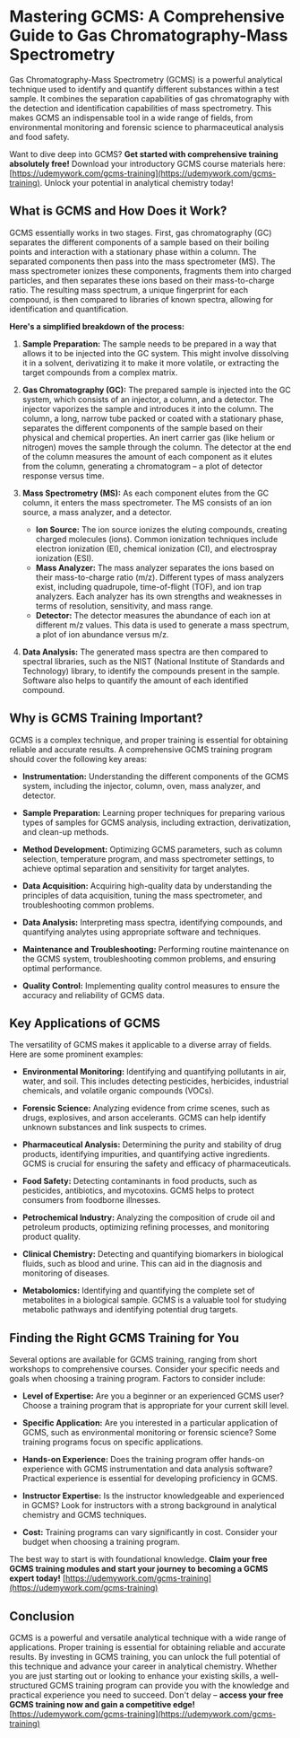 # Mastering GCMS: A Comprehensive Guide to Gas Chromatography-Mass Spectrometry

Gas Chromatography-Mass Spectrometry (GCMS) is a powerful analytical technique used to identify and quantify different substances within a test sample. It combines the separation capabilities of gas chromatography with the detection and identification capabilities of mass spectrometry. This makes GCMS an indispensable tool in a wide range of fields, from environmental monitoring and forensic science to pharmaceutical analysis and food safety.

Want to dive deep into GCMS? **Get started with comprehensive training absolutely free!** Download your introductory GCMS course materials here: [https://udemywork.com/gcms-training](https://udemywork.com/gcms-training). Unlock your potential in analytical chemistry today!

## What is GCMS and How Does it Work?

GCMS essentially works in two stages. First, gas chromatography (GC) separates the different components of a sample based on their boiling points and interaction with a stationary phase within a column. The separated components then pass into the mass spectrometer (MS). The mass spectrometer ionizes these components, fragments them into charged particles, and then separates these ions based on their mass-to-charge ratio. The resulting mass spectrum, a unique fingerprint for each compound, is then compared to libraries of known spectra, allowing for identification and quantification.

**Here's a simplified breakdown of the process:**

1.  **Sample Preparation:** The sample needs to be prepared in a way that allows it to be injected into the GC system. This might involve dissolving it in a solvent, derivatizing it to make it more volatile, or extracting the target compounds from a complex matrix.

2.  **Gas Chromatography (GC):** The prepared sample is injected into the GC system, which consists of an injector, a column, and a detector. The injector vaporizes the sample and introduces it into the column. The column, a long, narrow tube packed or coated with a stationary phase, separates the different components of the sample based on their physical and chemical properties. An inert carrier gas (like helium or nitrogen) moves the sample through the column. The detector at the end of the column measures the amount of each component as it elutes from the column, generating a chromatogram – a plot of detector response versus time.

3.  **Mass Spectrometry (MS):** As each component elutes from the GC column, it enters the mass spectrometer.  The MS consists of an ion source, a mass analyzer, and a detector.
    *   **Ion Source:** The ion source ionizes the eluting compounds, creating charged molecules (ions). Common ionization techniques include electron ionization (EI), chemical ionization (CI), and electrospray ionization (ESI).
    *   **Mass Analyzer:** The mass analyzer separates the ions based on their mass-to-charge ratio (m/z). Different types of mass analyzers exist, including quadrupole, time-of-flight (TOF), and ion trap analyzers. Each analyzer has its own strengths and weaknesses in terms of resolution, sensitivity, and mass range.
    *   **Detector:** The detector measures the abundance of each ion at different m/z values. This data is used to generate a mass spectrum, a plot of ion abundance versus m/z.

4.  **Data Analysis:** The generated mass spectra are then compared to spectral libraries, such as the NIST (National Institute of Standards and Technology) library, to identify the compounds present in the sample.  Software also helps to quantify the amount of each identified compound.

## Why is GCMS Training Important?

GCMS is a complex technique, and proper training is essential for obtaining reliable and accurate results. A comprehensive GCMS training program should cover the following key areas:

*   **Instrumentation:** Understanding the different components of the GCMS system, including the injector, column, oven, mass analyzer, and detector.

*   **Sample Preparation:** Learning proper techniques for preparing various types of samples for GCMS analysis, including extraction, derivatization, and clean-up methods.

*   **Method Development:** Optimizing GCMS parameters, such as column selection, temperature program, and mass spectrometer settings, to achieve optimal separation and sensitivity for target analytes.

*   **Data Acquisition:** Acquiring high-quality data by understanding the principles of data acquisition, tuning the mass spectrometer, and troubleshooting common problems.

*   **Data Analysis:** Interpreting mass spectra, identifying compounds, and quantifying analytes using appropriate software and techniques.

*   **Maintenance and Troubleshooting:** Performing routine maintenance on the GCMS system, troubleshooting common problems, and ensuring optimal performance.

*   **Quality Control:** Implementing quality control measures to ensure the accuracy and reliability of GCMS data.

## Key Applications of GCMS

The versatility of GCMS makes it applicable to a diverse array of fields. Here are some prominent examples:

*   **Environmental Monitoring:** Identifying and quantifying pollutants in air, water, and soil. This includes detecting pesticides, herbicides, industrial chemicals, and volatile organic compounds (VOCs).

*   **Forensic Science:** Analyzing evidence from crime scenes, such as drugs, explosives, and arson accelerants. GCMS can help identify unknown substances and link suspects to crimes.

*   **Pharmaceutical Analysis:** Determining the purity and stability of drug products, identifying impurities, and quantifying active ingredients. GCMS is crucial for ensuring the safety and efficacy of pharmaceuticals.

*   **Food Safety:** Detecting contaminants in food products, such as pesticides, antibiotics, and mycotoxins. GCMS helps to protect consumers from foodborne illnesses.

*   **Petrochemical Industry:** Analyzing the composition of crude oil and petroleum products, optimizing refining processes, and monitoring product quality.

*   **Clinical Chemistry:** Detecting and quantifying biomarkers in biological fluids, such as blood and urine. This can aid in the diagnosis and monitoring of diseases.

*   **Metabolomics:** Identifying and quantifying the complete set of metabolites in a biological sample. GCMS is a valuable tool for studying metabolic pathways and identifying potential drug targets.

## Finding the Right GCMS Training for You

Several options are available for GCMS training, ranging from short workshops to comprehensive courses. Consider your specific needs and goals when choosing a training program. Factors to consider include:

*   **Level of Expertise:** Are you a beginner or an experienced GCMS user? Choose a training program that is appropriate for your current skill level.

*   **Specific Application:** Are you interested in a particular application of GCMS, such as environmental monitoring or forensic science? Some training programs focus on specific applications.

*   **Hands-on Experience:** Does the training program offer hands-on experience with GCMS instrumentation and data analysis software? Practical experience is essential for developing proficiency in GCMS.

*   **Instructor Expertise:** Is the instructor knowledgeable and experienced in GCMS? Look for instructors with a strong background in analytical chemistry and GCMS techniques.

*   **Cost:** Training programs can vary significantly in cost. Consider your budget when choosing a training program.

The best way to start is with foundational knowledge. **Claim your free GCMS training modules and start your journey to becoming a GCMS expert today!** [https://udemywork.com/gcms-training](https://udemywork.com/gcms-training)

## Conclusion

GCMS is a powerful and versatile analytical technique with a wide range of applications. Proper training is essential for obtaining reliable and accurate results. By investing in GCMS training, you can unlock the full potential of this technique and advance your career in analytical chemistry. Whether you are just starting out or looking to enhance your existing skills, a well-structured GCMS training program can provide you with the knowledge and practical experience you need to succeed. Don't delay – **access your free GCMS training now and gain a competitive edge!** [https://udemywork.com/gcms-training](https://udemywork.com/gcms-training)
